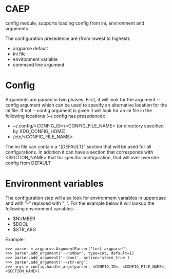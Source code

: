 # CAEP

config module, supports loading config from ini, environment and arguments

The configuration presedence are (from lowest to highest):
* argparse default
* ini file
* environment variable
* command line argument

# Config

Arguments are parsed in two phases. First, it will look for the argument --config argument
which can be used to specify an alternative location for the ini file. If not --config argument
is given it will look for an ini file in the following locations (~/.config has presedence):

- ~/.config/<CONFIG_ID>/<CONFIG_FILE_NAME> (or directory specified by XDG_CONFIG_HOME)
- /etc/<CONFIG_FILE_NAME>

The ini file can contain a "[DEFAULT]" section that will be used for all configurations.
In addition it can have a section that corresponds with <SECTION_NAME> that for
specific configuration, that will over override config from DEFAULT

# Environment variables

The configuration step will also look for environment variables in uppercase and
with "-" replaced with "_". For the example below it will lookup the following environment
variables:

- $NUMBER
- $BOOL
- $STR_ARG

Example:

```
>>> parser = argparse.ArgumentParser("test argparse")
>>> parser.add_argument('--number', type=int, default=1)
>>> parser.add_argument('--bool', action='store_true')
>>> parser.add_argument('--str-arg')
>>> args = config.handle_args(parser, <CONFIG_ID>, <CONFIG_FILE_NAME>, <SECTION_NAME>)
```
